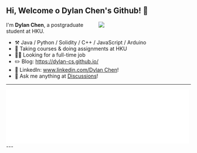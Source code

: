 ## Hi, Welcome o Dylan Chen's Github! 👋
<picture>
    <source media="(prefers-color-scheme: dark)" srcset="https://github-readme-stats-ouuan.vercel.app/api?username=Dylan-CS&theme=dark&show_icons=true">
    <img align="right" width="50%" src="https://github-readme-stats-ouuan.vercel.app/api?username=Dylan-CS&show_icons=true">
</picture>

I'm **Dylan Chen**, a postgraduate student at HKU.

-   :hammer_and_pick: Java / Python / Solidity / C++ / JavaScript / Arduino
-   :seedling: Taking courses & doing assignments at HKU
-   :man_office_worker: Looking for a full-time job
-   :pencil2: Blog: https://dylan-cs.github.io/  
-   :link: LinkedIn: [www.linkedin.com/Dylan Chen](https://www.linkedin.com/in/dylan-chen-684a52249/)!
-   :thought_balloon: Ask me anything at [Discussions](https://github.com/dylan-cs/dylan-cs/discussions/new)!

---
<div style="display: flex;">
  <img src="https://raw.githubusercontent.com/dylan-cs/github-stats-transparent/output/generated/overview.svg" alt="GitHub Overview" style="width: 49%;">
  <img src="https://raw.githubusercontent.com/dylan-cs/github-stats-transparent/output/generated/languages.svg" alt="GitHub Languages" style="width: 50%;">
</div>
---



